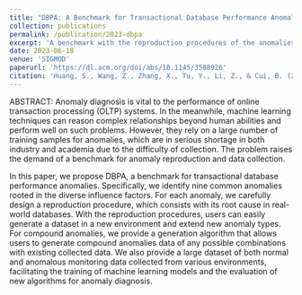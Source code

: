 ```yaml
---
title: "DBPA: A Benchmark for Transactional Database Performance Anomalies"
collection: publications
permalink: /publication/2023-dbpa
excerpt: 'A benchmark with the reproduction procedures of the anomalies and a large dataset.'
date: 2023-06-18
venue: 'SIGMOD'
paperurl: 'https://dl.acm.org/doi/abs/10.1145/3588926'
citation: 'Huang, S., Wang, Z., Zhang, X., Tu, Y., Li, Z., & Cui, B. (2023). DBPA: A Benchmark for Transactional Database Performance Anomalies. Proceedings of the ACM on Management of Data, 1(1), 1-26.'
---
```

ABSTRACT: Anomaly diagnosis is vital to the performance of online transaction processing (OLTP) systems. In the meanwhile, machine learning techniques can reason complex relationships beyond human abilities and perform well on such problems. However, they rely on a large number of training samples for anomalies, which are in serious shortage in both industry and academia due to the difficulty of collection. The problem raises the demand of a benchmark for anomaly reproduction and data collection.

In this paper, we propose DBPA, a benchmark for transactional database performance anomalies. Specifically, we identify nine common anomalies rooted in the diverse influence factors. For each anomaly, we carefully design a reproduction procedure, which consists with its root cause in real-world databases. With the reproduction procedures, users can easily generate a dataset in a new environment and extend new anomaly types. For compound anomalies, we provide a generation algorithm that allows users to generate compound anomalies data of any possible combinations with existing collected data. We also provide a large dataset of both normal and anomalous monitoring data collected from various environments, facilitating the training of machine learning models and the evaluation of new algorithms for anomaly diagnosis.